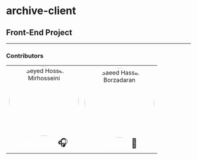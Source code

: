 # archive-client

## Front-End Project

---

### Contributors

<table> 
    <tr>
        <td align="center">
          <img
            style="border-radius: 10rem"
            src="https://avatars.githubusercontent.com/u/45797836?v=4" width="190px;"
            alt="Seyed Hossein Mirhosseini"/>
          <br/>
          <sub>
            <strong style="color: #fff;font-size: 25px">Hossein</strong>
          </sub></a>
          <g-emoji class="g-emoji" style="font-size: 25px" alias="headphones" fallback-src="https://github.githubassets.com/images/icons/emoji/unicode/1f3a7.png">🎧</g-emoji>
        </td>
        <td align="center">
          <img
            style="border-radius: 10rem"
            src="https://avatars.githubusercontent.com/u/20496196?s=460&u=4040d23b1d0d3a7b81516ba51a66ad98319c5ab4&v=4" width="190px;"
            alt="Saeed Hassani Borzadaran"/>
          <br/>
          <sub><strong style="color: #fff;font-size: 25px">Saeed</strong></sub>
          <g-emoji class="g-emoji" style="font-size: 25px" alias="hugs" fallback-src="https://github.githubassets.com/images/icons/emoji/unicode/1f917.png">🤗</g-emoji>
        </td>
    </tr>
</table>
